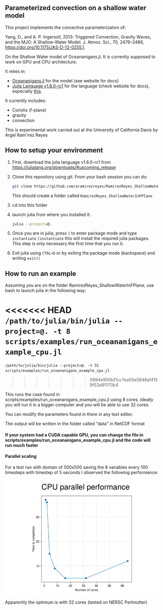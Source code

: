 ## Parameterized convection on a shallow water model

This project implements the convective parameterization of:

Yang, D., and A. P. Ingersoll, 2013: Triggered Convection, Gravity Waves, and the MJO: A Shallow-Water Model. J. Atmos. Sci., 70, 2476–2486, https://doi.org/10.1175/JAS-D-12-0255.1.

On the Shallow Water model of Oceananigans.jl. It is currently supposed to work on GPU and CPU architecture.

It relies in:
- [Oceananigans.jl](https://github.com/CliMA/Oceananigans.jl) for the model (see website for docs)
- [Julia Language v1.8.0-rc1](https://docs.julialang.org/en/v1.8.0-rc1/) for the language (check website for docs), especially [this](https://docs.julialang.org/en/v1.8.0-rc1/manual/getting-started/).

It currently includes:
- Coriolis (f-plane)
- gravity
- convection


This is experimental work carried out at the University of California Davis by Argel Ram\'irez Reyes

## How to setup your environment
1. First, download the julia language v1.8.0-rc1 from https://julialang.org/downloads/#upcoming_release
1. Clone this repository using git. From your bash session you can do:


    ```bash
    git clone https://github.com/aramirezreyes/RamirezReyes_ShallowWaterInFPlane --branch RossbyPalooza --single-branch
    ```

    This should create a folder called `RamirezReyes_ShallowWaterInFPlane`

1. cd into this folder
1. launch julia from where you installed it:

    ```bash
    julia --project=@.
    ```

1. Once you are in julia, press `]` to enter package mode and type `instantiate`
    `]instantiate`
    this will install the required julia packages. This step is only necessary the first time that you run it.
1. Exit julia using `CTRL+D` or by exiting the package mode (backspace) and writing `exit()`

## How to run an example
Assuming you are on the folder RamirezReyes_ShallowWaterInFPlane, use bash to launch julia in the following way:

<<<<<<< HEAD
`/path/to/julia/bin/julia --project=@. -t 8 scripts/examples/run_oceananigans_example_cpu.jl`
=======

`/path/to/julia/bin/julia --project=@. -t 32 scripts/examples/run_oceananigans_example_cpu.jl`
>>>>>>> 0994e900bf1cc7ea55e5848af4159f53d91170b4

This runs the case found in scripts/examples/run_oceananigans_example_cpu.jl using 8 cores. Ideally you will run it in a bigger computer and you will be able to use 32 cores.

You can modify the parameters found in there in any text editor.


The output will be written in the folder called "data" in NetCDF format

#### If your system had a CUDA capable GPU, you can change the file in  scripts/examples/run_oceananigans_example_cpu.jl and the code will run much faster

#### Parallel scaling
For a test run with domain of 500x500 saving the 8 variables every 100 timesteps with timestep of 5 seconds I observed the following performance:

![Scaling](scaling_cpu.png)

Apparently the optimum is with 32 cores (tested on NERSC Perlmutter)
